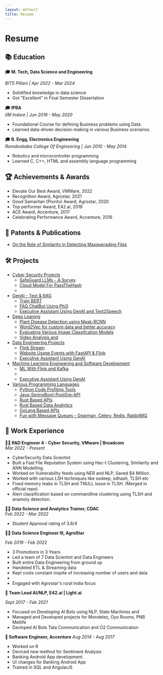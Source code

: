 ```yaml
---
layout: default
title: Resume
---
```


# Resume

## 📚 Education

**🎓 M. Tech, Data Science and Engineering**

*BITS Pillani | Apr 2022 - Mar 2024*  
- Solidified knowledge in data science  
- Got "Excellent" in Final Semester Dissertation

**🎓 IPBA**  
*IIM Indore | Jun 2019 - May 2020*  
- Foundational Course for defining Business problems using Data.
- Learned data-driven decision-making in various Business scenarios.

**🎓 B. Engg, Electronics Engineering**  
*Ramdeobaba College Of Engineering | Jun 2010 - May 2014*  
- Robotics and microcontroller programming  
- Learned C, C++, HTML and assembly language programming

## 🏆 Achievements & Awards
- Elevate Our Best Award, VMWare, 2022
- Recognition Award, Agrostar, 2021
- Good Samaritan (Pronto) Award, Agrostar, 2020  
- Top performer Award, E42.ai, 2018
- ACE Award, Accenture, 2017
- Celebrating Performance Award, Accenture, 2016

## 📝 Patents & Publications
- [On the Role of Similarity in Detecting Masquerading Files](https://arxiv.org/abs/2402.11227)


## 🛠️ Projects

- [Cyber Security Projects]()
    - [SafeGuard LLMs - A Survey]()
    - [Cloud Model For PassTheHash]()
    - []()
- [GenAI - Text & RAG]()
    - [Train BERT]()
    - [FAQ ChatBot Using Phi3]()
    - [Executive Assistant Using GenAI and Text2Speech]()
- [Deep Leaning]()
    - [Plant Disease Detection using Mask-RCNN]()
    - [Word2Vec for custom data and better accuracy]()
    - [Evaluating Various Image Classifcation Models]()
    - [Video Analysis and ]()
- [Data Engineering Projects]()
    - [Flink Stream]()
    - [Website Usage Events with FastAPI & Flink]()
    - [Executive Assistant Using GenAI]()
- [Machine Learning Engineering and Software Development]()
    - [ML With Flink and Kafka]()
    - []()
    - [Executive Assistant Using GenAI]()
- [Various Programming Languages]()
    - [Python Code Profiling Tools]()
    - [Java-SpringBoot-PostGre-API]()
    - [Rust Based APIs]()
    - [Rust Based Data Analytics]()
    - [GoLang Based APIs]()
    - [Fun with Message Queues - Gearman, Celery, Redis, RabbitMQ]()


## 💼 Work Experience

**👩‍💻 R&D Engineer 4 - Cyber Security, VMware | Broadcom**  
*Mar 2022 - Present*
- CyberSecurity Data Scientist 
- Built a Fast File Reputation System using Hac-t Clustering, Similarity and ANN Modelling.
- Worked on Vulnerability feeds using NER and NLP, Saved $4 Million.
- Worked with various LSH techniques like ssdeep, sdhash, TLSH etc 
- Fixed memory leaks in TLSH and TNULL issue in TLSH. (Merged in official repo)
- Alert classification based on commandline clustering using TLSH and anamoly detection. 

**👩‍🏫 Data Science and Analytics Trainer, CDAC**  
*Feb 2022 - Mar 2022*  
- Student Approval rating of 3.6/4

**👩‍💻 Data Science Engineer III, AgroStar**  

*Feb 2019 - Feb 2022*
- 3 Promotions in 3 Years
- Led a team of 7 Data Scientist and Data Engineers
- Built entire Data Engineering from ground up
- Handeled ETL & Streaming data
- Kept costs constant inspite of increasing number of users and data  
- 
- Engaged with Agrostar's rural India focus  

**🤖 Team Lead AI/NLP, E42.ai | Light.ai**

*Sept 2017 - Feb 2021*
- Focused on Developing AI Bots using NLP, State Machines and 
- Managed and Developed projects for Mondelez, Oyo Rooms, PNB Metlife  
- Devloped AI Bots Tata Communication and O2 Communication  

**💼 Software Engineer, Accenture**
*Aug 2014 - Aug 2017*
- Worked on R
- Deviced new method for Sentiment Analysis
- Banking Android App development
- UI changes for Banking Android App  
- Trained in SQL and AngularJS